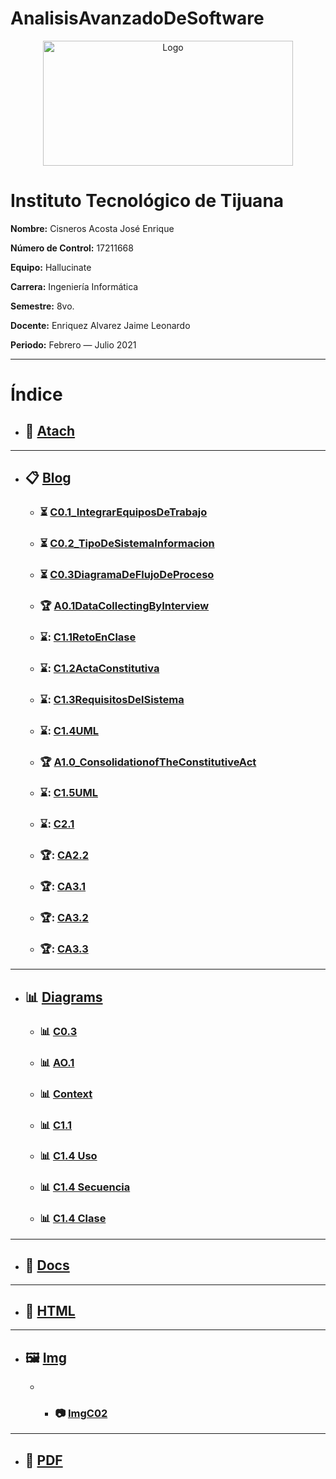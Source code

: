 # AnalisisAvanzadoDeSoftware
<p align="center">
    <img alt="Logo" src="https://www.tijuana.tecnm.mx/wp-content/uploads/2014/11/INFORMATICA_HEADING-768x252.png" width=400 height=200>
</p>

# Instituto Tecnológico de Tijuana

**Nombre:** Cisneros Acosta José Enrique

**Número de Control:** 17211668

**Equipo:** Hallucinate

**Carrera:** Ingeniería Informática

**Semestre:** 8vo.

**Docente:** Enriquez Alvarez Jaime Leonardo

**Periodo:** Febrero — Julio 2021

___

# Índice

* ## :paperclip: [Atach](https://github.com/enrique-cisneros/AnalisisAvanzadoDeSoftware/tree/main/Atach "Atach")
---
* ## :clipboard: [Blog](https://github.com/enrique-cisneros/AnalisisAvanzadoDeSoftware/tree/main/Blog "Blog")
    * ### :hourglass_flowing_sand: [C0.1_IntegrarEquiposDeTrabajo](https://github.com/enrique-cisneros/AnalisisAvanzadoDeSoftware/blob/main/Blog/C0.1_IntegrarEquiposdeTrabajo_CisnerosAcostaJoseEnrique.pdf "C0.1_IntegrarEquiposDeTrabajo")
    * ### :hourglass_flowing_sand: [C0.2_TipoDeSistemaInformacion](https://github.com/enrique-cisneros/AnalisisAvanzadoDeSoftware/blob/main/Blog/C0.2_TipoDeSistemaDeInformacion_CisnerosAcosta.md "C0.2_TipoDeSistemaInformacion")
    * ### :hourglass_flowing_sand: [C0.3DiagramaDeFlujoDeProceso](https://github.com/enrique-cisneros/AnalisisAvanzadoDeSoftware/blob/main/Blog/C0.3DiagramaDeFlujoDeProceso.md "C0.3DiagramaDeFlujoDeProceso")
    * ### :trophy: [A0.1DataCollectingByInterview](https://github.com/enrique-cisneros/AnalisisAvanzadoDeSoftware/blob/main/Blog/A0.1DataCollectingByInterview.md "A0.1DataCollectingByInterview")
    * ### ⌛: [C1.1RetoEnClase](https://github.com/enrique-cisneros/AnalisisAvanzadoDeSoftware/blob/main/Blog/C1.1RetoEnClase.md "C1.1RetoEnClase")
    * ### ⌛: [C1.2ActaConstitutiva](https://github.com/enrique-cisneros/AnalisisAvanzadoDeSoftware/blob/main/Blog/C1.2ActaConstitutiva.md "C1.2ActaConstitutiva")
    * ### ⌛: [C1.3RequisitosDelSistema](https://github.com/enrique-cisneros/AnalisisAvanzadoDeSoftware/blob/main/Blog/C1.3RequisitosDelSistema.md "C1.3RequisitosDelSistema")
    * ### ⌛: [C1.4UML](https://github.com/enrique-cisneros/AnalisisAvanzadoDeSoftware/blob/main/Blog/C1.4_UML_Casos_de_uso_secuencia_clases.md "C1.4CasosDeUso")
    * ### :trophy: [A1.0_ConsolidationofTheConstitutiveAct](https://github.com/enrique-cisneros/AnalisisAvanzadoDeSoftware/blob/main/Blog/A1.0_ConsolidationofTheConstitutiveAct.md "A1.0_ConsolidationofTheConstitutiveAct")
    * ### ⌛: [C1.5UML](https://github.com/enrique-cisneros/AnalisisAvanzadoDeSoftware/blob/main/Blog/C1.5_UML_Estado_Componentes_Distribucion.md "C1.5Diagramas")
    * ### ⌛: [C2.1](https://github.com/enrique-cisneros/AnalisisAvanzadoDeSoftware/blob/main/Blog/C2.1_EspecificacionRequerimientosFuncionales.md "C2.1")
    * ### 🏆: [CA2.2](https://github.com/enrique-cisneros/AnalisisAvanzadoDeSoftware/blob/main/Blog/A2.2_JoseCisneros_Hallucinate.md "A2.2")
    * ### 🏆: [CA3.1](https://github.com/enrique-cisneros/AnalisisAvanzadoDeSoftware/blob/main/Blog/A3.1CisnerosAcostaHallucinate.pdf "A3.1")
    * ### 🏆: [CA3.2](https://github.com/enrique-cisneros/AnalisisAvanzadoDeSoftware/blob/main/Blog/A3.2_CisnerosAcosta_Hallucinate.md "A3.2")
    * ### 🏆: [CA3.3](https://github.com/enrique-cisneros/AnalisisAvanzadoDeSoftware/blob/main/Blog/A3.3_CisnerosAcosta_Hallucinate.md "A3.3")
---
* ## :bar_chart: [Diagrams](https://github.com/enrique-cisneros/AnalisisAvanzadoDeSoftware/tree/main/Diagrams "Diagrams")
    * ### :bar_chart: [C0.3](https://github.com/enrique-cisneros/AnalisisAvanzadoDeSoftware/blob/main/Diagrams/C03.DiagramaDeFlujoDeProceso.png "C0.3")
    * ### :bar_chart: [AO.1](https://github.com/enrique-cisneros/AnalisisAvanzadoDeSoftware/blob/main/Diagrams/A0.1_Diagrama.png "A0.1")
    * ### :bar_chart: [Context](https://github.com/enrique-cisneros/AnalisisAvanzadoDeSoftware/blob/main/Diagrams/Context.drawio.png "Context")
    * ### :bar_chart: [C1.1](https://github.com/enrique-cisneros/AnalisisAvanzadoDeSoftware/blob/main/Diagrams/C1.1Bizagi.PNG "C1.1")
    * ### :bar_chart: [C1.4 Uso](https://github.com/enrique-cisneros/AnalisisAvanzadoDeSoftware/blob/main/Diagrams/DUso.drawio.png "C1.4 Uso")
    * ### :bar_chart: [C1.4 Secuencia](https://github.com/enrique-cisneros/AnalisisAvanzadoDeSoftware/blob/main/Diagrams/Secuencia.drawio.png "C1.4 Secuencia")
    * ### :bar_chart: [C1.4 Clase](https://github.com/enrique-cisneros/AnalisisAvanzadoDeSoftware/blob/main/Diagrams/Clase.drawio.png "C1.4 Clase")
---
* ## :open_file_folder: [Docs](https://github.com/enrique-cisneros/AnalisisAvanzadoDeSoftware/tree/main/Docs "Docs")
---
* ## :page_facing_up: [HTML](https://github.com/enrique-cisneros/AnalisisAvanzadoDeSoftware/tree/main/HTML "HTML")
---
* ## :framed_picture: [Img](https://github.com/enrique-cisneros/AnalisisAvanzadoDeSoftware/tree/main/Img "Img")
    * * ### :camera: [ImgC02](https://github.com/enrique-cisneros/AnalisisAvanzadoDeSoftware/blob/main/Img/ImgC02CisnerosAcosta.png "ImgC02CisnerosAcosta")
---
* ##  :notebook_with_decorative_cover: [PDF](https://github.com/enrique-cisneros/AnalisisAvanzadoDeSoftware/tree/main/PDF "PDF")
